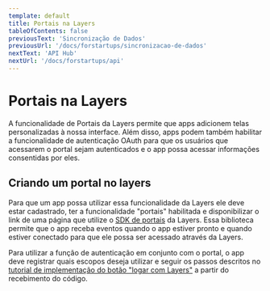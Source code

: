```yaml
---
template: default
title: Portais na Layers
tableOfContents: false
previousText: 'Sincronização de Dados'
previousUrl: '/docs/forstartups/sincronizacao-de-dados'
nextText: 'API Hub'
nextUrl: '/docs/forstartups/api'
---
```


# Portais na Layers

A funcionalidade de Portais da Layers permite que apps adicionem telas personalizadas à nossa interface. Além disso, apps podem também habilitar a funcionalidade de autenticação OAuth para que os usuários que acessarem o portal sejam autenticados e o app possa acessar informações consentidas por eles.


## Criando um portal no layers

Para que um app possa utilizar essa funcionalidade da Layers ele deve estar cadastrado, ter a funcionalidade "portais" habilitada e disponibilizar o link de uma página que utilize o [SDK de portais](./../../sdk/portais/introducao) da Layers. Essa biblioteca permite que o app receba eventos quando o app estiver pronto e quando estiver conectado para que ele possa ser acessado através da Layers.

 Para utilizar a função de autenticação em conjunto com o portal, o app deve registrar quais escopos deseja utilizar e seguir os passos descritos no [tutorial de implementação do botão "logar com Layers"](/docs/forstartups/sdk/layers-button#4-use-o-c-digo-para-obter-o-token) a partir do recebimento do código.
 
